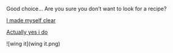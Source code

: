 Good choice... Are you sure you don’t want to look for a recipe?    

[I made myself clear](imademyselfclear.md)     

[Actually yes i do](iwantrecipe.md)


![wing it](wing it.png)